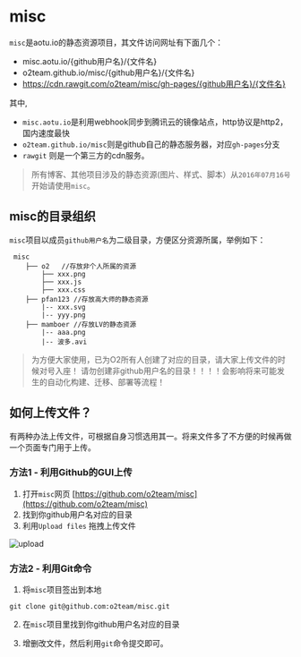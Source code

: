 # misc

`misc`是aotu.io的静态资源项目，其文件访问网址有下面几个：

- misc.aotu.io/{github用户名}/{文件名}
- o2team.github.io/misc/{github用户名}/{文件名}
- https://cdn.rawgit.com/o2team/misc/gh-pages/{github用户名}/{文件名}


其中,

- `misc.aotu.io`是利用webhook同步到腾讯云的镜像站点，http协议是http2，国内速度最快
- `o2team.github.io/misc`则是github自己的静态服务器，对应`gh-pages`分支
- `rawgit` 则是一个第三方的cdn服务。

> 所有博客、其他项目涉及的静态资源(图片、样式、脚本）从`2016年07月16号`开始请使用`misc`。

## misc的目录组织

`misc`项目以成员`github用户名`为二级目录，方便区分资源所属，举例如下：

```
 misc
    ├── o2   //存放非个人所属的资源
        ├── xxx.png
        ├── xxx.js
        ├── xxx.css
    ├── pfan123 //存放高大师的静态资源
        |-- xxx.svg
        |-- yyy.png
    ├── mamboer //存放LV的静态资源
        |-- aaa.png
        |-- 波多.avi
```

> 为方便大家使用，已为O2所有人创建了对应的目录，请大家上传文件的时候对号入座！
> 请勿创建非github用户名的目录！！！！会影响将来可能发生的自动化构建、迁移、部署等流程！

## 如何上传文件？

有两种办法上传文件，可根据自身习惯选用其一。将来文件多了不方便的时候再做一个页面专门用于上传。

### 方法1 - 利用Github的GUI上传

1. 打开`misc`网页 [https://github.com/o2team/misc](https://github.com/o2team/misc)
2. 找到你github用户名对应的目录
3. 利用`Upload files` 拖拽上传文件

![upload](https://cdn.rawgit.com/o2team/misc/gh-pages/mamboer/Screen%20Shot%202016-07-16%20at%205.14.23%20PM.png)

### 方法2 - 利用Git命令

1. 将`misc`项目签出到本地

```
git clone git@github.com:o2team/misc.git
```

2. 在`misc`项目里找到你github用户名对应的目录

3. 增删改文件，然后利用`git`命令提交即可。


